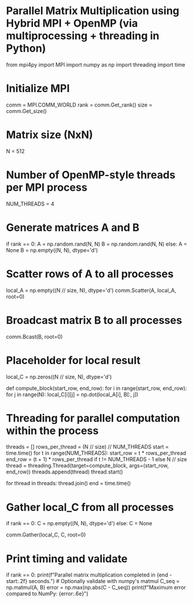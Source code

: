 # Parallel Matrix Multiplication using Hybrid MPI + OpenMP (via multiprocessing + threading in Python)

from mpi4py import MPI
import numpy as np
import threading
import time

# Initialize MPI
comm = MPI.COMM_WORLD
rank = comm.Get_rank()
size = comm.Get_size()

# Matrix size (NxN)
N = 512

# Number of OpenMP-style threads per MPI process
NUM_THREADS = 4

# Generate matrices A and B
if rank == 0:
    A = np.random.rand(N, N)
    B = np.random.rand(N, N)
else:
    A = None
    B = np.empty((N, N), dtype='d')

# Scatter rows of A to all processes
local_A = np.empty((N // size, N), dtype='d')
comm.Scatter(A, local_A, root=0)

# Broadcast matrix B to all processes
comm.Bcast(B, root=0)

# Placeholder for local result
local_C = np.zeros((N // size, N), dtype='d')

def compute_block(start_row, end_row):
    for i in range(start_row, end_row):
        for j in range(N):
            local_C[i][j] = np.dot(local_A[i], B[:, j])

# Threading for parallel computation within the process
threads = []
rows_per_thread = (N // size) // NUM_THREADS
start = time.time()
for t in range(NUM_THREADS):
    start_row = t * rows_per_thread
    end_row = (t + 1) * rows_per_thread if t != NUM_THREADS - 1 else N // size
    thread = threading.Thread(target=compute_block, args=(start_row, end_row))
    threads.append(thread)
    thread.start()

for thread in threads:
    thread.join()
end = time.time()

# Gather local_C from all processes
if rank == 0:
    C = np.empty((N, N), dtype='d')
else:
    C = None

comm.Gather(local_C, C, root=0)

# Print timing and validate
if rank == 0:
    print(f"Parallel matrix multiplication completed in {end - start:.2f} seconds.")
    # Optionally validate with numpy's matmul
    C_seq = np.matmul(A, B)
    error = np.max(np.abs(C - C_seq))
    print(f"Maximum error compared to NumPy: {error:.6e}")
